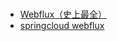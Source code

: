 


# 
* [Webflux（史上最全）](https://www.cnblogs.com/crazymakercircle/p/14302151.html)
* [springcloud webflux](https://www.cnblogs.com/crazymakercircle/p/14312282.html)
